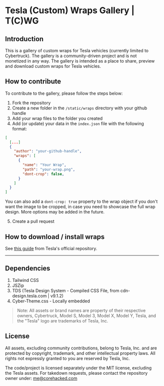 # Tesla (Custom) Wraps Gallery | T(C)WG

## Introduction

This is a gallery of custom wraps for Tesla vehicles (currently limited to Cybertruck). The gallery is a community-driven project and is not monetized in any way. The gallery is intended as a place to share, preview and download custom wraps for Tesla vehicles.

## How to contribute

To contribute to the gallery, please follow the steps below:

1. Fork the repository
2. Create a new folder in the `/static/wraps` directory with your github handle
3. Add your wrap files to the folder you created
4. Add (or update) your data in the `index.json` file with the following format:

```json
[
  [...]
  {
    "author": "your-github-handle",
    "wraps": [
      {
        "name": "Your Wrap",
        "path": "your-wrap.png",
        "dont-crop": false,
      }
    ]
  }
]

```

You can also add a `dont-crop: true` property to the wrap object if you don't want the image to be cropped, in case you need to showcase the full wrap design.
More options may be added in the future.

5. Create a pull request

## How to download / install wraps

See [this guide](https://github.com/teslamotors/custom-wraps) from Tesla's official repository.

---

## Dependencies

1. Tailwind CSS
2. JSZip
3. TDS (Tesla Design System - Compiled CSS File, from cdn-design.tesla.com | v9.1.2)
4. Cyber-Theme.css - Locally embedded

> Note: All assets or brand names are property of their respective owners, Cybertruck, Model S, Model 3, Model X, Model Y, Tesla, and the "Tesla" logo are trademarks of Tesla, Inc.

## License

All assets, excluding community contributions, belong to Tesla, Inc. and are protected by copyright, trademark, and other intellectual property laws. All rights not expressly granted to you are reserved by Tesla, Inc.

The code/project is licensed separately under the MIT license, excluding the Tesla assets.
For takedown requests, please contact the repository owner under: me@corehacked.com
